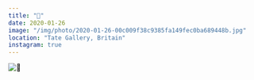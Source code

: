 ```yaml
---
title: "👻"
date: 2020-01-26
image: "/img/photo/2020-01-26-00c009f38c9385fa149fec0ba689448b.jpg"
location: "Tate Gallery, Britain"
instagram: true
---
```


![👻](/img/photo/2020-01-26-00c009f38c9385fa149fec0ba689448b.jpg)
